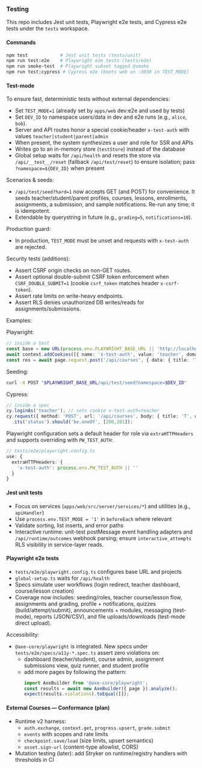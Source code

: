 ### Testing

This repo includes Jest unit tests, Playwright e2e tests, and Cypress e2e tests under the `tests` workspace.

#### Commands

```bash
npm test            # Jest unit tests (tests/unit)
npm run test:e2e    # Playwright e2e tests (tests/e2e)
npm run smoke-test  # Playwright subset tagged @smoke
npm run test:cypress # Cypress e2e (boots web on :3030 in TEST_MODE)
```

#### Test-mode

To ensure fast, deterministic tests without external dependencies:

- Set `TEST_MODE=1` (already set by `apps/web` dev:e2e and used by tests)
- Set `DEV_ID` to namespace users/data in dev and e2e runs (e.g., `alice`, `bob`).
- Server and API routes honor a special cookie/header `x-test-auth` with values `teacher|student|parent|admin`
- When present, the system synthesizes a user and role for SSR and APIs
- Writes go to an in-memory store (`testStore`) instead of the database
- Global setup waits for `/api/health` and resets the store via `/api/__test__/reset` (fallback `/api/test/reset`) to ensure isolation; pass `?namespace=${DEV_ID}` when present

Scenarios & seeds:
- `/api/test/seed?hard=1` now accepts GET (and POST) for convenience. It seeds teacher/student/parent profiles, courses, lessons, enrollments, assignments, a submission, and sample notifications. Re-run any time; it is idempotent.
- Extendable by querystring in future (e.g., `grading=5`, `notifications=10`).

Production guard:
- In production, `TEST_MODE` must be unset and requests with `x-test-auth` are rejected.

Security tests (additions):
- Assert CSRF origin checks on non-GET routes.
- Assert optional double-submit CSRF token enforcement when `CSRF_DOUBLE_SUBMIT=1` (cookie `csrf_token` matches header `x-csrf-token`).
- Assert rate limits on write-heavy endpoints.
- Assert RLS denies unauthorized DB writes/reads for assignments/submissions.

Examples:

Playwright:

```ts
// inside a test
const base = new URL(process.env.PLAYWRIGHT_BASE_URL || 'http://localhost:3000');
await context.addCookies([{ name: 'x-test-auth', value: 'teacher', domain: base.hostname, path: '/' }]);
const res = await page.request.post('/api/courses', { data: { title: 'T', description: '' }, headers: { 'x-test-auth': 'teacher' } });
```

Seeding:

```bash
curl -X POST "$PLAYWRIGHT_BASE_URL/api/test/seed?namespace=$DEV_ID"
```

Cypress:

```ts
// inside a spec
cy.loginAs('teacher'); // sets cookie x-test-auth=teacher
cy.request({ method: 'POST', url: '/api/courses', body: { title: 'T', description: '' }, headers: { 'x-test-auth': 'teacher' } })
  .its('status').should('be.oneOf', [200,201]);
```

Playwright configuration sets a default header for role via `extraHTTPHeaders` and supports overriding with `PW_TEST_AUTH`:

```ts
// tests/e2e/playwright.config.ts
use: {
  extraHTTPHeaders: {
    'x-test-auth': process.env.PW_TEST_AUTH || ''
  }
}
```

#### Jest unit tests

- Focus on services (`apps/web/src/server/services/*`) and utilities (e.g., `apiHandler`)
- Use `process.env.TEST_MODE = '1'` in `beforeEach` where relevant
- Validate sorting, list inserts, and error paths
- Interactive runtime: unit-test postMessage event handling adapters and `/api/runtime/outcomes` webhook parsing; ensure `interactive_attempts` RLS visibility in service-layer reads.

#### Playwright e2e tests

- `tests/e2e/playwright.config.ts` configures base URL and projects
- `global-setup.ts` waits for `/api/health`
- Specs simulate user workflows (login redirect, teacher dashboard, course/lesson creation)
- Coverage now includes: seeding/roles, teacher course/lesson flow, assignments and grading, profile + notifications, quizzes (build/attempt/submit), announcements + modules, messaging (test-mode), reports (JSON/CSV), and file uploads/downloads (test-mode direct upload).

Accessibility:

- `@axe-core/playwright` is integrated. New specs under `tests/e2e/specs/a11y-*.spec.ts` assert zero violations on:
  - dashboard (teacher/student), course admin, assignment submissions view, quiz runner, and student profile
  - add more pages by following the pattern:
    ```ts
    import AxeBuilder from '@axe-core/playwright';
    const results = await new AxeBuilder({ page }).analyze();
    expect(results.violations).toEqual([]);
    ```

#### External Courses — Conformance (plan)

- Runtime v2 harness:
  - `auth.exchange`, `context.get`, `progress.upsert`, `grade.submit`
  - `events` with scopes and rate limits
  - `checkpoint.save/load` (size limits, upsert semantics)
  - `asset.sign-url` (content-type allowlist, CORS)
- Mutation testing (later): add Stryker on runtime/registry handlers with thresholds in CI



